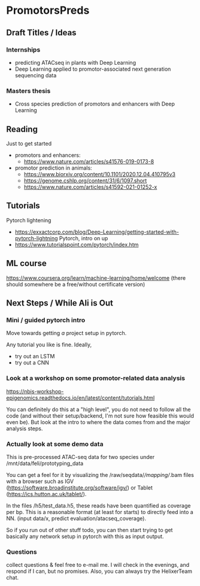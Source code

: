 # PromotorsPreds

## Draft Titles / Ideas

### Internships
 - predicting ATACseq in plants with Deep Learning
 - Deep Learning applied to promotor-associated next generation sequencing data

### Masters thesis
 - Cross species prediction of promotors and enhancers with Deep Learning

## Reading
Just to get started

 - promotors and enhancers: 
   - https://www.nature.com/articles/s41576-019-0173-8
 - promotor prediction in animals: 
   - https://www.biorxiv.org/content/10.1101/2020.12.04.410795v3
   - https://genome.cshlp.org/content/31/6/1097.short
   - https://www.nature.com/articles/s41592-021-01252-x

## Tutorials
Pytorch lightening
 - https://exxactcorp.com/blog/Deep-Learning/getting-started-with-pytorch-lightning
Pytorch, intro on up
 - https://www.tutorialspoint.com/pytorch/index.htm

## ML course
https://www.coursera.org/learn/machine-learning/home/welcome (there should somewhere be a free/without certificate version)


## Next Steps / While Ali is Out

### Mini / guided pytorch intro

Move towards getting _a_ project setup in pytorch. 

Any tutorial you like is fine. Ideally,
 - try out an LSTM
 - try out a CNN 

### Look at a workshop on some promotor-related data analysis

https://nbis-workshop-epigenomics.readthedocs.io/en/latest/content/tutorials.html

You can definitely do this at a "high level", you do not need to follow 
all the code (and without their setup/backend, I'm not sure how feasible this would even be).
But look at the intro to where the data comes from and the major analysis steps. 

### Actually look at some demo data
This is pre-processed ATAC-seq data for two species under /mnt/data/feli/prototyping_data

You can get a feel for it by visualizing the <species>/raw/seqdata/*/mapping/*.bam files
with a browser such as IGV (https://software.broadinstitute.org/software/igv/) 
or Tablet (https://ics.hutton.ac.uk/tablet/).

In the files <sp>/h5/test_data.h5, these reads have been quantified as coverage per bp. 
This is a reasonable format (at least for starts) to directly feed into a NN.
(input data/x, predict evaluation/atacseq_coverage). 

So if you run out of other stuff todo, you can then start trying to get basically
any network setup in pytorch with this as input output. 

### Questions
collect questions & feel free to e-mail me. I will check in the evenings, and 
respond if I can, but no promises. Also, you can always try the HelixerTeam chat.
